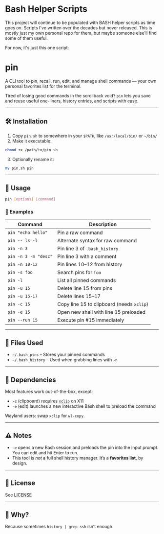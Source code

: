 # Bash Helper Scripts

This project will continue to be populated with BASH helper scripts as time goes on. Scripts I've written over the decades but never released. This is mostly just my own personal repo for them, but maybe someone else'll find some of them useful.

For now, it's just this one script:

# pin

A CLI tool to pin, recall, run, edit, and manage shell commands — your own personal favorites list for the terminal.

Tired of losing good commands in the scrollback void? `pin` lets you save and reuse useful one-liners, history entries, and scripts with ease.

---

## 🛠 Installation

1. Copy `pin.sh` to somewhere in your `$PATH`, like `/usr/local/bin/` or `~/bin/`
2. Make it executable:

```bash
chmod +x /path/to/pin.sh
```

3. Optionally rename it:

```bash
mv pin.sh pin
```

---

## 📌 Usage

```bash
pin [options] [command]
```

### 🔧 Examples

| Command              | Description                               |
| -------------------- | ----------------------------------------- |
| `pin "echo hello"`   | Pin a raw command                         |
| `pin -- ls -l`       | Alternate syntax for raw command          |
| `pin -n 3`           | Pin line 3 of `.bash_history`             |
| `pin -n 3 -m "desc"` | Pin line 3 with a comment                 |
| `pin -n 10-12`       | Pin lines 10–12 from history              |
| `pin -s foo`         | Search pins for `foo`                     |
| `pin -l`             | List all pinned commands                  |
| `pin -u 15`          | Delete line 15 from pins                  |
| `pin -u 15-17`       | Delete lines 15–17                        |
| `pin -c 15`          | Copy line 15 to clipboard (needs `xclip`) |
| `pin -e 15`          | Open new shell with line 15 preloaded     |
| `pin --run 15`       | Execute pin #15 immediately               |

---

## 📂 Files Used

- `~/.bash_pins` – Stores your pinned commands
- `~/.bash_history` – Used when grabbing lines with `-n`

---

## 🧱 Dependencies

Most features work out-of-the-box, except:

- `-c` (clipboard) requires [`xclip`](https://github.com/astrand/xclip) on X11
- `-e` (edit) launches a new interactive Bash shell to preload the command

Wayland users: swap `xclip` for `wl-copy`.

---

## ⚠️ Notes

- `-e` opens a new Bash session and preloads the pin into the input prompt. You can edit and hit Enter to run.
- This tool is *not* a full shell history manager. It’s a **favorites list**, by design.

---

## 📜 License

See [LICENSE](./LICENSE)

---

## 🥘 Why?

Because sometimes `history | grep ssh` isn’t enough.

